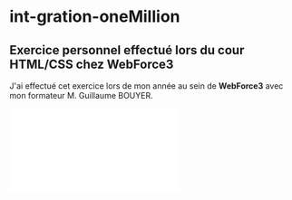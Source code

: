 # int-gration-oneMillion

## Exercice personnel effectué lors du cour HTML/CSS  chez WebForce3

J'ai effectué cet exercice lors de mon année au sein de **WebForce3** avec mon formateur M.  Guillaume BOUYER.

![alt text](file:///C:/Users/marco/Desktop/exercices/html/OneMillion/index.html "OneMillion")
